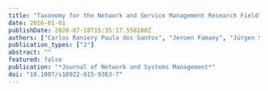 ```yaml
---
title: "Taxonomy for the Network and Service Management Research Field"
date: 2016-01-01
publishDate: 2020-07-18T15:35:17.558280Z
authors: ["Carlos Raniery Paula dos Santos", "Jeroen Famaey", "Jürgen Schönwälder", "Lisandro Zambenedetti Granville", "Aiko Pras", "Filip De Turck"]
publication_types: ["2"]
abstract: ""
featured: false
publication: "*Journal of Network and Systems Management*"
doi: "10.1007/s10922-015-9363-7"
---
```


